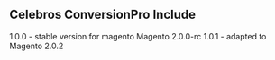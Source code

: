 Celebros ConversionPro Include
------------------------------
1.0.0 - stable version for magento Magento 2.0.0-rc
1.0.1 - adapted to Magento 2.0.2